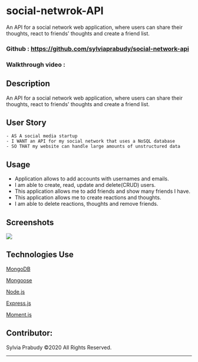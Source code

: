 # social-netwrok-API

An API for a social network web application, where users can share their thoughts, react to friends' thoughts and create a friend list.

### Github : https://github.com/sylviaprabudy/social-network-api

### Walkthrough video : 


## Description
An API for a social network web application, where users can share their thoughts, react to friends' thoughts and create a friend list.


## User Story
```
- AS A social media startup
- I WANT an API for my social network that uses a NoSQL database
- SO THAT my website can handle large amounts of unstructured data
```


## Usage
- Application allows to add accounts with usernames and emails.
- I am able to create, read, update and delete(CRUD) users.
- This application allows me to add friends and show many friends I have.
- This application allows me to create reactions and thoughts.
- I am able to delete reactions, thoughts and remove friends.



## Screenshots
![](assets/img/prompts.png)




## Technologies Use
<p><a href="https://www.mongodb.com/">MongoDB</a></p>
<p><a href="https://www.npmjs.com/package/mongoose">Mongoose</a></p>
<p><a href="https://nodejs.org/">Node.js</a></p>
<p><a href="https://www.npmjs.com/package/express">Express.js</a></p>
<p><a href="https://www.npmjs.com/package/moment">Moment.js</a></p>



## Contributor:
Sylvia Prabudy ©2020 All Rights Reserved.
- - -